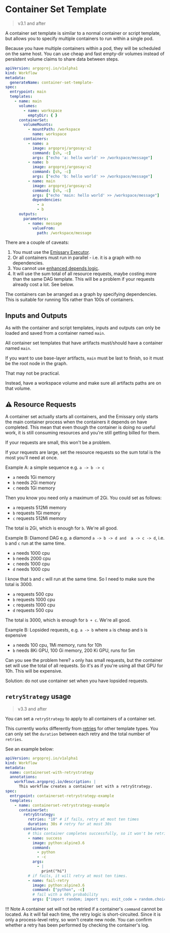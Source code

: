 # Container Set Template

> v3.1 and after

A container set template is similar to a normal container or script template, but allows you to specify multiple
containers to run within a single pod.

Because you have multiple containers within a pod, they will be scheduled on the same host. You can use cheap and fast
empty-dir volumes instead of persistent volume claims to share data between steps.

```yaml
apiVersion: argoproj.io/v1alpha1
kind: Workflow
metadata:
  generateName: container-set-template-
spec:
  entrypoint: main
  templates:
    - name: main
      volumes:
        - name: workspace
          emptyDir: { }
      containerSet:
        volumeMounts:
          - mountPath: /workspace
            name: workspace
        containers:
          - name: a
            image: argoproj/argosay:v2
            command: [sh, -c]
            args: ["echo 'a: hello world' >> /workspace/message"]
          - name: b
            image: argoproj/argosay:v2
            command: [sh, -c]
            args: ["echo 'b: hello world' >> /workspace/message"]
          - name: main
            image: argoproj/argosay:v2
            command: [sh, -c]
            args: ["echo 'main: hello world' >> /workspace/message"]
            dependencies:
              - a
              - b
      outputs:
        parameters:
          - name: message
            valueFrom:
              path: /workspace/message
```

There are a couple of caveats:

1. You must use the [Emissary Executor](workflow-executors.md#emissary-emissary).
2. Or all containers must run in parallel - i.e. it is a graph with no dependencies.
3. You cannot use [enhanced depends logic](enhanced-depends-logic.md).
4. It will use the sum total of all resource requests, maybe costing more than the same DAG template. This will be a problem if your requests already cost a lot. See below.

The containers can be arranged as a graph by specifying dependencies. This is suitable for running 10s rather than 100s
of containers.

## Inputs and Outputs

As with the container and script templates, inputs and outputs can only be loaded and saved from a container
named `main`.

All container set templates that have artifacts must/should have a container named `main`.

If you want to use base-layer artifacts, `main` must be last to finish, so it must be the root node in the graph.

That may not be practical.

Instead, have a workspace volume and make sure all artifacts paths are on that volume.

## ⚠️ Resource Requests

A container set actually starts all containers, and the Emissary only starts the main container process when the containers it depends on have completed. This mean that even though the container is doing no useful work, it is still consuming resources and you're still getting billed for them.

If your requests are small, this won't be a problem.

If your requests are large, set the resource requests so the sum total is the most you'll need at once.

Example A: a simple sequence e.g. `a -> b -> c`

* `a` needs 1Gi memory
* `b` needs 2Gi memory
* `c` needs 1Gi memory

Then you know you need only a maximum of 2Gi. You could set as follows:

* `a` requests 512Mi memory
* `b` requests 1Gi memory
* `c` requests 512Mi memory

The total is 2Gi, which is enough for `b`. We're all good.

Example B: Diamond DAG e.g. a diamond `a -> b -> d and  a -> c -> d`, i.e. `b` and `c` run at the same time.

* `a` needs 1000 cpu
* `b` needs 2000 cpu
* `c` needs 1000 cpu
* `d` needs 1000 cpu

I know that `b` and `c` will run at the same time. So I need to make sure the total is 3000.

* `a` requests 500 cpu
* `b` requests 1000 cpu
* `c` requests 1000 cpu
* `d` requests 500 cpu

The total is 3000, which is enough for `b + c`. We're all good.

Example B: Lopsided requests, e.g. `a -> b` where `a` is cheap and `b` is expensive

* `a` needs 100 cpu, 1Mi memory, runs for 10h
* `b` needs 8Ki GPU, 100 Gi memory, 200 Ki GPU, runs for 5m

Can you see the problem here? `a` only has small requests, but the container set will use the  total of all requests. So it's as if you're using all that GPU for 10h. This will be expensive.

Solution: do not use container set when you have lopsided requests.

## `retryStrategy` usage

> v3.3 and after

You can set a `retryStrategy` to apply to all containers of a container set.

This currently works differently from [retries](retries.md) for other template types.
You can only set the `duration` between each retry and the total number of `retries`.

See an example below:

```yaml
apiVersion: argoproj.io/v1alpha1
kind: Workflow
metadata:
  name: containerset-with-retrystrategy
  annotations:
    workflows.argoproj.io/description: |
      This workflow creates a container set with a retryStrategy.
spec:
  entrypoint: containerset-retrystrategy-example
  templates:
    - name: containerset-retrystrategy-example
      containerSet:
        retryStrategy:
          retries: "10" # if fails, retry at most ten times
          duration: 30s # retry for at most 30s
        containers:
          # this container completes successfully, so it won't be retried.
          - name: success
            image: python:alpine3.6
            command:
              - python
              - -c
            args:
              - |
                print("hi")
          # if fails, it will retry at most ten times.    
          - name: fail-retry
            image: python:alpine3.6
            command: ["python", -c]
            # fail with a 66% probability
            args: ["import random; import sys; exit_code = random.choice([0, 1, 1]); sys.exit(exit_code)"]
```

!!! Note
    A container set will not be retried if a container's `command` cannot be located.
    As it will fail each time, the retry logic is short-circuited.
    Since it is only a process-level retry, so won't create new node.
    You can confirm whether a retry has been performed by checking the container's log.
